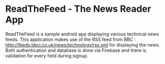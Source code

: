 # ReadTheFeed - The News Reader App

ReadTheFeed is a sample android app displaying various technical news feeds. This application makes use 
of the RSS feed from BBC : http://feeds.bbci.co.uk/news/technology/rss.xml for displaying the news. <br />
Both authentication and database is done via Firebase and there is validation for every field during signup.
<br /><br />
